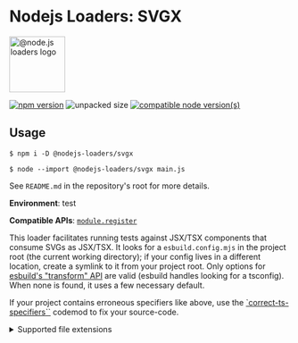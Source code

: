 # Nodejs Loaders: SVGX

<img src="https://raw.githubusercontent.com/nodejs-loaders/nodejs-loaders/refs/heads/main/logo.svg" height="100" width="100" alt="@node.js loaders logo" />

[![npm version](https://img.shields.io/npm/v/@nodejs-loaders/svgx.svg)](https://www.npmjs.com/package/@nodejs-loaders/svgx)
![unpacked size](https://img.shields.io/npm/unpacked-size/@nodejs-loaders/svgx)
[![compatible node version(s)](https://img.shields.io/node/v/@nodejs-loaders/svgx.svg)](https://nodejs.org/download)

## Usage

```console
$ npm i -D @nodejs-loaders/svgx
```

```console
$ node --import @nodejs-loaders/svgx main.js
```

See `README.md` in the repository's root for more details.

**Environment**: test

**Compatible APIs**: [`module.register`](https://nodejs.org/api/module.html#moduleregisterspecifier-parenturl-options)

This loader facilitates running tests against JSX/TSX components that consume SVGs as JSX/TSX. It looks for a `esbuild.config.mjs` in the project root (the current working directory); if your config lives in a different location, create a symlink to it from your project root. Only options for [esbuild's "transform" API](https://esbuild.github.io/api/#transform) are valid (esbuild handles looking for a tsconfig). When none is found, it uses a few necessary default.

If your project contains erroneous specifiers like above, use the [`correct-ts-specifiers``](https://github.com/nodejs/userland-migrations/tree/main/recipes/correct-ts-specifiers) codemod to fix your source-code.

<details>
<summary>Supported file extensions</summary>

* `.svg`
</details>
